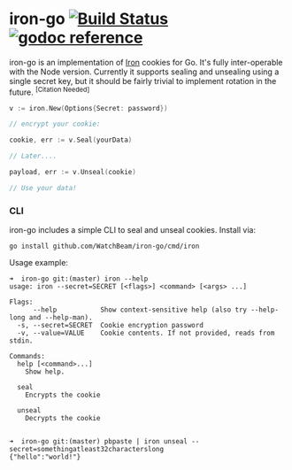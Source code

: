 # iron-go [![Build Status](https://travis-ci.org/mixer/iron-go.svg?branch=master)](https://travis-ci.org/mixer/iron-go) [![godoc reference](https://godoc.org/github.com/mixer/iron-go?status.png)](https://godoc.org/github.com/mixer/iron-go)


iron-go is an implementation of [Iron](https://github.com/hueniverse/iron) cookies for Go. It's fully inter-operable with the Node version. Currently it supports sealing and unsealing using a single secret key, but it should be fairly trivial to implement rotation in the future. <sup>[Citation Needed]</sup>


```go
v := iron.New(Options{Secret: password})

// encrypt your cookie:

cookie, err := v.Seal(yourData)

// Later....

payload, err := v.Unseal(cookie)

// Use your data!
```
### CLI

iron-go includes a simple CLI to seal and unseal cookies. Install via:

```
go install github.com/WatchBeam/iron-go/cmd/iron
```

Usage example:

```
➜  iron-go git:(master) iron --help
usage: iron --secret=SECRET [<flags>] <command> [<args> ...]

Flags:
      --help           Show context-sensitive help (also try --help-long and --help-man).
  -s, --secret=SECRET  Cookie encryption password
  -v, --value=VALUE    Cookie contents. If not provided, reads from stdin.

Commands:
  help [<command>...]
    Show help.

  seal
    Encrypts the cookie

  unseal
    Decrypts the cookie


➜  iron-go git:(master) pbpaste | iron unseal --secret=somethingatleast32characterslong
{"hello":"world!"}
```
